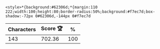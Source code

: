 `<style>*{background:#62306d;*{margin:110 222;width:100;height:80;border-radius:50%;background:#f7ec7d;box-shadow:-72px 0#62306d,-144px 0#f7ec7d`

| Characters | Score 🏆 | %   |
| ---------- | -------- | --- |
| 143        | 702.36   | 100 |
